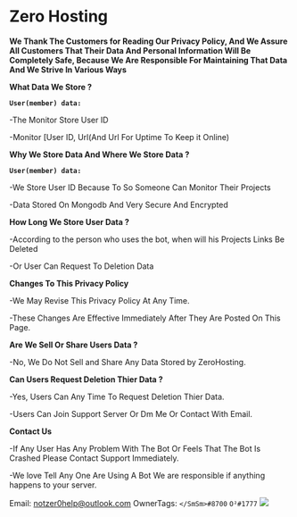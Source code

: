 # Zero Hosting

**We Thank The Customers for Reading Our Privacy Policy, And We Assure All Customers That Their Data And Personal Information Will Be Completely Safe, Because We Are Responsible For Maintaining That Data And We Strive In Various Ways**

**__What Data We Store ?__**
 
**``User(member) data:``**

-The Monitor Store User ID  

-Monitor [User ID, Url(And Url For Uptime To Keep it Online)

**__Why We Store Data And Where We Store Data ?__**

**``User(member) data:``**

-We Store User ID Because To So Someone Can Monitor Their Projects

-Data Stored On Mongodb And Very Secure And Encrypted

**__How Long We Store User Data ?__**

-According to the person who uses the bot, when will his Projects Links Be Deleted

-Or User Can Request To Deletion Data

**Changes To This Privacy Policy**

-We May Revise This Privacy Policy At Any Time.

-These Changes Are Effective Immediately After They Are Posted On This Page.

**Are We Sell Or Share Users Data ?**

-No, We Do Not Sell and Share Any Data Stored by ZeroHosting.

**Can Users Request Deletion Thier Data ?**

-Yes, Users Can Any Time To Request Deletion Thier Data.

-Users Can Join Support Server Or Dm Me Or Contact With Email.

**Contact Us**

-If Any User Has Any Problem With The Bot Or Feels That The Bot Is Crashed Please Contact Support Immediately.

-We love Tell Any One Are Using A Bot We are responsible if anything happens to your server.

Email: notzer0help@outlook.com
OwnerTags: ``</SmSm>#8700`` ``O²#1777``
<a href="https://discord.gg/4Y8SyEU5K8" target="_blank"> <img src="https://img.shields.io/badge/Discord-7289DA?style=for-the-badge&logo=discord&logoColor=white" /> </a>
